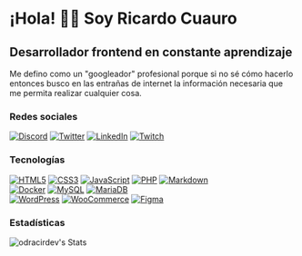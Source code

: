 # ¡Hola! 👋🏻 Soy Ricardo Cuauro
## Desarrollador frontend en constante aprendizaje

Me defino como un "googleador" profesional porque si no sé cómo hacerlo entonces busco en las entrañas de internet la información necesaria que me permita realizar cualquier cosa.

### Redes sociales

[![Discord](https://img.shields.io/badge/Discord-5865F2.svg?style=for-the-badge&logo=Discord&logoColor=white)](https://discord.gg/jrZrPEyKyE)
[![Twitter](https://img.shields.io/badge/X-000000.svg?style=for-the-badge&logo=X&logoColor=white)](https://x.com/ricardcuauro)
[![LinkedIn](https://img.shields.io/badge/LinkedIn-0A66C2.svg?style=for-the-badge&logo=LinkedIn&logoColor=white)](https://www.linkedin.com/in/ricardocuauro/)
[![Twitch](https://img.shields.io/badge/Twitch-9146FF.svg?style=for-the-badge&logo=Twitch&logoColor=white)](https://twitch.tv/odracirdev)

### Tecnologías

[![HTML5](https://img.shields.io/badge/HTML5-db542f?style=for-the-badge&logo=html5&logoColor=white&labelColor=101010)]()
[![CSS3](https://img.shields.io/badge/CSS3-4d98d4?style=for-the-badge&logo=css3&logoColor=white&labelColor=101010)]()
[![JavaScript](https://img.shields.io/badge/JavaScript-F7DF1E?style=for-the-badge&logo=javascript&logoColor=white&labelColor=101010)]()
[![PHP](https://img.shields.io/badge/PHP-5c6eb8?style=for-the-badge&logo=php&logoColor=white&labelColor=101010)]()
[![Markdown](https://img.shields.io/badge/Markdown-45a1e4?style=for-the-badge&logo=markdown&logoColor=white&labelColor=101010)]()
<br>
[![Docker](https://img.shields.io/badge/Docker-4694eb?style=for-the-badge&logo=Docker&logoColor=white&labelColor=101010)]()
[![MySQL](https://img.shields.io/badge/MySQL-23688d?style=for-the-badge&logo=MySQL&logoColor=white&labelColor=101010)]()
[![MariaDB](https://img.shields.io/badge/MariaDB-0d3444?style=for-the-badge&logo=MariaDB&logoColor=white&labelColor=101010)]()
<br>
[![WordPress](https://img.shields.io/badge/WordPress-277399?style=for-the-badge&logo=WordPress&logoColor=white&labelColor=101010)]()
[![WooCommerce](https://img.shields.io/badge/WooCommerce-8053b3?style=for-the-badge&logo=WooCommerce&logoColor=white&labelColor=101010)]()
[![Figma](https://img.shields.io/badge/Figma-252525?style=for-the-badge&logo=Figma&logoColor=white&labelColor=101010)]()

### Estadísticas

![odracirdev's Stats](https://github-readme-stats.vercel.app/api?username=odracirdev&theme=tokyonight&show_icons=true&hide_border=true&count_private=true)
